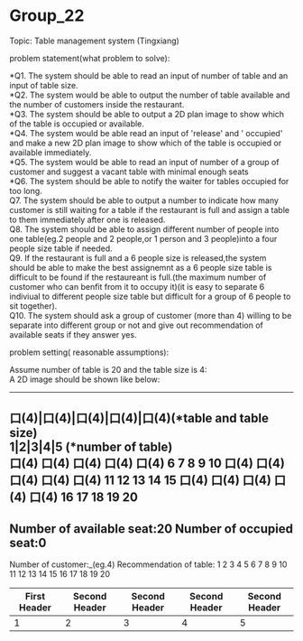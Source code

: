 # Group_22

Topic: Table management system (Tingxiang)

problem statement(what problem to solve):

*Q1.  The system should be able to read an input of number of table and an input of table size.  
*Q2.  The system would be able to output the number of table available and the number of customers inside the restaurant.  
*Q3.  The system should be able to output a 2D plan image to show which of the table is occupied or available.  
*Q4.  The system would be able read an input of 'release' and  ' occupied' and make a new 2D plan image to show which of the table is occupied or available immediately.  
*Q5.  The system would be able to read an input of number of a group of customer and  suggest a vacant table with minimal enough seats  
*Q6.  The system should be able to  notify the waiter for tables occupied for too long.  
Q7.   The system should be able to output a number to indicate how many customer is still waiting for a table if the restaurant is full and assign a table to them immediately after one is released.  
Q8.   The system should be able to assign different number of people into one table(eg.2 people and 2 people,or 1 person and 3 people)into a four people size table if needed.  
Q9.   If the restaurant is full and a 6 people size is released,the system should be able to make the best assignemnt as a 6 people size table is difficult to be found if the restaureant is full.(the maximum number of customer who can benfit from it to occupy it)(it is easy to separate 6 indiviual to different people size table but difficult for a group of 6 people to sit together).  
Q10.  The system should ask a group of customer (more than 4) willing to be separate into different group or not and give out recommendation of available seats if they answer yes.  


problem setting( reasonable assumptions):  

Assume number of table is 20 and the table size is 4:  
A 2D image should be shown like below:  

-------------------------------------  
口(4)|口(4)|口(4)|口(4)|口(4)(*table and table size)  
1|2|3|4|5   (*number of table)  
口(4)   口(4)   口(4)   口(4)   口(4)
6       7       8       9      10
口(4)   口(4)   口(4)   口(4)   口(4)
11      12      13     14      15
口(4)   口(4)   口(4)   口(4)   口(4)
16      17      18     19      20
-------------------------------------  
Number of available seat:20
Number of occupied seat:0
-------------------------------------  
Number of customer:_(eg.4)
Recommendation of table:
1 2 3 4 5 6 7 8 9 10 11 12 13 14 15 16 17 18 19 20



First Header | Second Header | Second Header | Second Header | Second Header
------------ | ------------- | ------------- | ------------- | -------------
1 | 2 | 3 | 4 | 5
